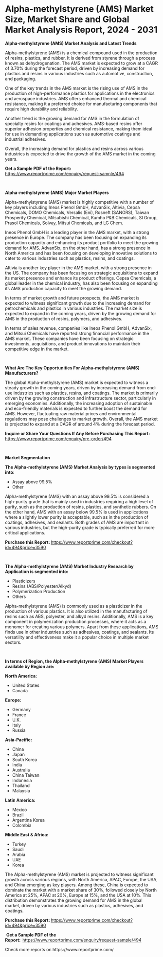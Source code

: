 <p><h1>Alpha-methylstyrene (AMS) Market Size, Market Share and Global Market Analysis Report, 2024 - 2031</h1></p><p><strong>Alpha-methylstyrene (AMS) Market Analysis and Latest Trends</strong></p>
<p><p>Alpha-methylstyrene (AMS) is a chemical compound used in the production of resins, plastics, and rubber. It is derived from styrene through a process known as dehydrogenation. The AMS market is expected to grow at a CAGR of 3.70% during the forecast period, driven by increasing demand for plastics and resins in various industries such as automotive, construction, and packaging.</p><p>One of the key trends in the AMS market is the rising use of AMS in the production of high-performance plastics for applications in the electronics and aerospace industries. AMS offers enhanced thermal and chemical resistance, making it a preferred choice for manufacturing components that require high durability and reliability.</p><p>Another trend is the growing demand for AMS in the formulation of specialty resins for coatings and adhesives. AMS-based resins offer superior adhesion properties and chemical resistance, making them ideal for use in demanding applications such as automotive coatings and industrial adhesives.</p><p>Overall, the increasing demand for plastics and resins across various industries is expected to drive the growth of the AMS market in the coming years.</p></p>
<p><strong>Get a Sample PDF of the Report:&nbsp;</strong> <a href="https://www.reportprime.com/enquiry/request-sample/494">https://www.reportprime.com/enquiry/request-sample/494</a></p>
<p>&nbsp;</p>
<p><strong>Alpha-methylstyrene (AMS) Major Market Players</strong></p>
<p><p>Alpha-methylstyrene (AMS) market is highly competitive with a number of key players including Ineos Phenol GmbH, AdvanSix, Altivia, Cepsa Chemicals, DOMO Chemicals, Versalis (Eni), Rosneft (SANORS), Taiwan Prosperity Chemical, Mitsubishi Chemical, Kumho P&B Chemicals, SI Group, Prasol Chemicals, Solvay, Mitsui Chemicals, and LG Chem.</p><p>Ineos Phenol GmbH is a leading player in the AMS market, with a strong presence in Europe. The company has been focusing on expanding its production capacity and enhancing its product portfolio to meet the growing demand for AMS. AdvanSix, on the other hand, has a strong presence in North America and has been focusing on developing innovative solutions to cater to various industries such as plastics, resins, and coatings.</p><p>Altivia is another key player in the AMS market, with a strong presence in the US. The company has been focusing on strategic acquisitions to expand its market presence and enhance its product offerings. Cepsa Chemicals, a global leader in the chemical industry, has also been focusing on expanding its AMS production capacity to meet the growing demand.</p><p>In terms of market growth and future prospects, the AMS market is expected to witness significant growth due to the increasing demand for petrochemicals and plastics in various industries. The market size is expected to expand in the coming years, driven by the growing demand for AMS in the production of resins, polymers, and adhesives.</p><p>In terms of sales revenue, companies like Ineos Phenol GmbH, AdvanSix, and Mitsui Chemicals have reported strong financial performance in the AMS market. These companies have been focusing on strategic investments, acquisitions, and product innovations to maintain their competitive edge in the market.</p></p>
<p>&nbsp;</p>
<p><strong>What Are The Key Opportunities For Alpha-methylstyrene (AMS) Manufacturers?</strong></p>
<p><p>The global Alpha-methylstyrene (AMS) market is expected to witness a steady growth in the coming years, driven by increasing demand from end-use industries such as plastics, resins, and coatings. The market is primarily driven by the growing construction and infrastructure sector, particularly in emerging economies. Additionally, the increasing adoption of sustainable and eco-friendly materials is expected to further boost the demand for AMS. However, fluctuating raw material prices and environmental regulations may pose challenges to market growth. Overall, the AMS market is projected to expand at a CAGR of around 4% during the forecast period.</p></p>
<p><strong>Inquire or Share Your Questions If Any Before Purchasing This Report:</strong> <a href="https://www.reportprime.com/enquiry/pre-order/494">https://www.reportprime.com/enquiry/pre-order/494</a></p>
<p>&nbsp;</p>
<p><strong>Market Segmentation</strong></p>
<p><strong>The Alpha-methylstyrene (AMS) Market Analysis by types is segmented into:</strong></p>
<p><ul><li>Assay above 99.5%</li><li>Other</li></ul></p>
<p><p>Alpha-methylstyrene (AMS) with an assay above 99.5% is considered a high-purity grade that is mainly used in industries requiring a high level of purity, such as the production of resins, plastics, and synthetic rubbers. On the other hand, AMS with an assay below 99.5% is used in applications where a slightly lower purity is acceptable, such as in the production of coatings, adhesives, and sealants. Both grades of AMS are important in various industries, but the high-purity grade is typically preferred for more critical applications.</p></p>
<p><strong>Purchase this Report:&nbsp;</strong><a href="https://www.reportprime.com/checkout?id=494&price=3590">https://www.reportprime.com/checkout?id=494&price=3590</a></p>
<p>&nbsp;</p>
<p><strong>The Alpha-methylstyrene (AMS) Market Industry Research by Application is segmented into:</strong></p>
<p><ul><li>Plasticizers</li><li>Resins (ABS/Polyester/Alkyd)</li><li>Polymerization Production</li><li>Others</li></ul></p>
<p><p>Alpha-methylstyrene (AMS) is commonly used as a plasticizer in the production of various plastics. It is also utilized in the manufacturing of resins such as ABS, polyester, and alkyd resins. Additionally, AMS is a key component in polymerization production processes, where it acts as a monomer for creating various polymers. Apart from these applications, AMS finds use in other industries such as adhesives, coatings, and sealants. Its versatility and effectiveness make it a popular choice in multiple market sectors.</p></p>
<p>&nbsp;</p>
<p><strong>In terms of Region, the Alpha-methylstyrene (AMS) Market Players available by Region are:</strong></p>
<p>
    <p> <strong> North America: </strong>
        <ul>
            <li>United States</li>
            <li>Canada</li>
        </ul>
        </p> 
    <p> <strong> Europe: </strong>
        <ul>
            <li>Germany</li>
            <li>France</li>
            <li>U.K.</li>
            <li>Italy</li>
            <li>Russia</li>
        </ul>
        </p> 
    <p> <strong> Asia-Pacific: </strong>
        <ul>
            <li>China</li>
            <li>Japan</li>
            <li>South Korea</li>
            <li>India</li>
            <li>Australia</li>
            <li>China Taiwan</li>
            <li>Indonesia</li>
            <li>Thailand</li>
            <li>Malaysia</li>
        </ul>
        </p> 
    <p> <strong> Latin America: </strong>
        <ul>
            <li>Mexico</li>
            <li>Brazil</li>
            <li>Argentina Korea</li>
            <li>Colombia</li>
        </ul>
        </p> 
    <p> <strong> Middle East & Africa: </strong>
        <ul>
            <li>Turkey</li>
            <li>Saudi</li>
            <li>Arabia</li>
            <li>UAE</li>
            <li>Korea</li>
        </ul>
    </p>
    </p>
<p><p>The Alpha-methylstyrene (AMS) market is projected to witness significant growth across various regions, with North America, APAC, Europe, the USA, and China emerging as key players. Among these, China is expected to dominate the market with a market share of 30%, followed closely by North America at 25%, APAC at 20%, Europe at 15%, and the USA at 10%. This distribution demonstrates the growing demand for AMS in the global market, driven by various industries such as plastics, adhesives, and coatings.</p></p>
<p><strong>Purchase this Report: </strong><a href="https://www.reportprime.com/checkout?id=494&price=3590">https://www.reportprime.com/checkout?id=494&price=3590</a></p>
<p>&nbsp;<strong>Get a Sample PDF of the Report:&nbsp;&nbsp;</strong><a href="https://www.reportprime.com/enquiry/request-sample/494">https://www.reportprime.com/enquiry/request-sample/494</a></p>
<p><strong></strong></p>
<p>Check more reports on https://www.reportprime.com/</p>